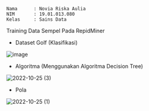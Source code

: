 ```
Nama      : Novia Riska Aulia
NIM       : 19.01.013.080
Kelas     : Sains Data 
```

Training Data Sempel Pada RepidMiner

- Dataset Golf (Klasifikasi)

![image](https://user-images.githubusercontent.com/105399054/197677239-785837fc-8a79-4cc1-9b26-cf7a2e94e757.png)

- Algoritma (Menggunakan Algoritma Decision Tree)

![2022-10-25 (3)](https://user-images.githubusercontent.com/105399054/197680471-0d13b2a2-20c5-4e28-88d3-c71ac9b3e54e.png)

- Pola

![2022-10-25 (1)](https://user-images.githubusercontent.com/105399054/197677137-ddc86e61-0277-4eb2-8265-1d23bf7e5846.png)
